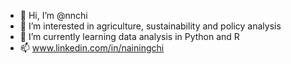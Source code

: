 - 👋 Hi, I’m @nnchi
- 👀 I’m interested in agriculture, sustainability and policy analysis
- 🌱 I’m currently learning data analysis in Python and R
- 📫 www.linkedin.com/in/nainingchi

<!---
nainingchi/nainingchi is a ✨ special ✨ repository because its `README.md` (this file) appears on your GitHub profile.
You can click the Preview link to take a look at your changes.
--->
